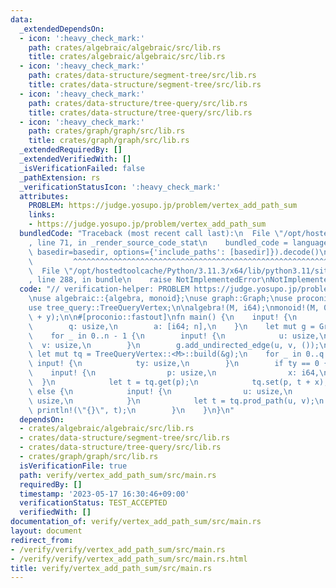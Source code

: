 ```yaml
---
data:
  _extendedDependsOn:
  - icon: ':heavy_check_mark:'
    path: crates/algebraic/algebraic/src/lib.rs
    title: crates/algebraic/algebraic/src/lib.rs
  - icon: ':heavy_check_mark:'
    path: crates/data-structure/segment-tree/src/lib.rs
    title: crates/data-structure/segment-tree/src/lib.rs
  - icon: ':heavy_check_mark:'
    path: crates/data-structure/tree-query/src/lib.rs
    title: crates/data-structure/tree-query/src/lib.rs
  - icon: ':heavy_check_mark:'
    path: crates/graph/graph/src/lib.rs
    title: crates/graph/graph/src/lib.rs
  _extendedRequiredBy: []
  _extendedVerifiedWith: []
  _isVerificationFailed: false
  _pathExtension: rs
  _verificationStatusIcon: ':heavy_check_mark:'
  attributes:
    PROBLEM: https://judge.yosupo.jp/problem/vertex_add_path_sum
    links:
    - https://judge.yosupo.jp/problem/vertex_add_path_sum
  bundledCode: "Traceback (most recent call last):\n  File \"/opt/hostedtoolcache/Python/3.11.3/x64/lib/python3.11/site-packages/onlinejudge_verify/documentation/build.py\"\
    , line 71, in _render_source_code_stat\n    bundled_code = language.bundle(stat.path,\
    \ basedir=basedir, options={'include_paths': [basedir]}).decode()\n          \
    \         ^^^^^^^^^^^^^^^^^^^^^^^^^^^^^^^^^^^^^^^^^^^^^^^^^^^^^^^^^^^^^^^^^^^^^^^^^^^^^^^^^\n\
    \  File \"/opt/hostedtoolcache/Python/3.11.3/x64/lib/python3.11/site-packages/onlinejudge_verify/languages/rust.py\"\
    , line 288, in bundle\n    raise NotImplementedError\nNotImplementedError\n"
  code: "// verification-helper: PROBLEM https://judge.yosupo.jp/problem/vertex_add_path_sum\n\
    \nuse algebraic::{algebra, monoid};\nuse graph::Graph;\nuse proconio::input;\n\
    use tree_query::TreeQueryVertex;\n\nalgebra!(M, i64);\nmonoid!(M, 0, |x, y| x\
    \ + y);\n\n#[proconio::fastout]\nfn main() {\n    input! {\n        n: usize,\n\
    \        q: usize,\n        a: [i64; n],\n    }\n    let mut g = Graph::from(a);\n\
    \    for _ in 0..n - 1 {\n        input! {\n            u: usize,\n          \
    \  v: usize,\n        }\n        g.add_undirected_edge(u, v, ());\n    }\n   \
    \ let mut tq = TreeQueryVertex::<M>::build(&g);\n    for _ in 0..q {\n       \
    \ input! {\n            ty: usize,\n        }\n        if ty == 0 {\n        \
    \    input! {\n                p: usize,\n                x: i64,\n          \
    \  }\n            let t = tq.get(p);\n            tq.set(p, t + x);\n        }\
    \ else {\n            input! {\n                u: usize,\n                v:\
    \ usize,\n            }\n            let t = tq.prod_path(u, v);\n           \
    \ println!(\"{}\", t);\n        }\n    }\n}\n"
  dependsOn:
  - crates/algebraic/algebraic/src/lib.rs
  - crates/data-structure/segment-tree/src/lib.rs
  - crates/data-structure/tree-query/src/lib.rs
  - crates/graph/graph/src/lib.rs
  isVerificationFile: true
  path: verify/vertex_add_path_sum/src/main.rs
  requiredBy: []
  timestamp: '2023-05-17 16:30:46+09:00'
  verificationStatus: TEST_ACCEPTED
  verifiedWith: []
documentation_of: verify/vertex_add_path_sum/src/main.rs
layout: document
redirect_from:
- /verify/verify/vertex_add_path_sum/src/main.rs
- /verify/verify/vertex_add_path_sum/src/main.rs.html
title: verify/vertex_add_path_sum/src/main.rs
---
```


